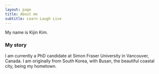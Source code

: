 ```yaml
---
layout: page
title: About me
subtitle: Learn Laugh Live
---
```


My name is Kijin Kim.

### My story

I am currently a PhD candidate at Simon Fraser University in Vancouver, Canada. I am originally from South Korea, with Busan, the beautiful coastal city, being my hometown.
